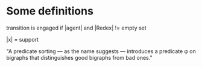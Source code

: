 # Some definitions

transition is engaged if |agent| and |Redex| != empty set

|x| = support

"A predicate sorting — as the name suggests — introduces a predicate
φ on bigraphs that distinguishes good bigraphs from bad ones."
